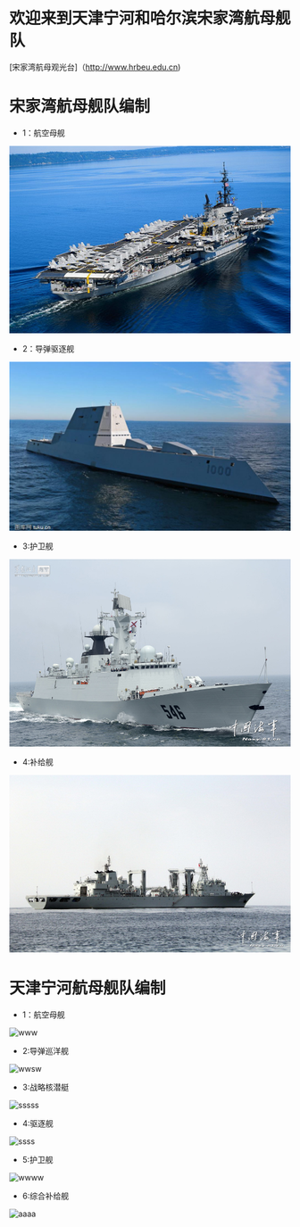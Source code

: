 # 欢迎来到天津宁河和哈尔滨宋家湾航母舰队

[宋家湾航母观光台]（http://www.hrbeu.edu.cn)

# 宋家湾航母舰队编制

* 1：航空母舰

![hangmu](https://github.com/abbqboy/my-brother/blob/master/file01/151169.png?raw=true)

* 2：导弹驱逐舰

![Alt text](https://github.com/abbqboy/my-brother/blob/master/file01/m2017050223494391.jpg?raw=true)

* 3:护卫舰

![huweijian](https://github.com/abbqboy/my-brother/blob/master/file01/333.jpg?raw=true)

* 4:补给舰

![buji](https://github.com/abbqboy/my-brother/blob/master/file01/444.jpg?raw=true)

# 天津宁河航母舰队编制

* 1：航空母舰

![www](https://timgsa.baidu.com/timg?image&quality=80&size=b9999_10000&sec=1507105255729&di=03e5297a0485e8d1399c1d71d8a20693&imgtype=0&src=http%3A%2F%2Fi2.cqnews.net%2Fcbg%2Fattachement%2Fjpg%2Fsite1%2F20131012%2F180373c147e713c3138308.jpg)

* 2:导弹巡洋舰

![wwsw](https://timgsa.baidu.com/timg?image&quality=80&size=b9999_10000&sec=1507105524911&di=d08f1b314c681bca064fb6b6a7f71973&imgtype=0&src=http%3A%2F%2Fphotocdn.sohu.com%2F20130830%2FImg385455845.jpg)

* 3:战略核潜艇

![sssss](https://timgsa.baidu.com/timg?image&quality=80&size=b9999_10000&sec=1507700383&di=fe799faaf62ae08bc9222ab26140a2fa&imgtype=jpg&er=1&src=http%3A%2F%2Fwww.shipol.com.cn%2Fimages%2Fcontent%2F2010%2F20100729133006853201.jpg)

* 4:驱逐舰

![ssss](https://ss0.bdstatic.com/70cFvHSh_Q1YnxGkpoWK1HF6hhy/it/u=3967766458,2294654508&fm=27&gp=0.jpg)

* 5:护卫舰

![wwww](https://timgsa.baidu.com/timg?image&quality=80&size=b9999_10000&sec=1507700516&di=bea7e0a06c5cc301b3c9b4628053ea3a&imgtype=jpg&er=1&src=http%3A%2F%2Fs10.sinaimg.cn%2Fmiddle%2F7b7889b7ha0b7d93b93d9%26amp%3B690)

* 6:综合补给舰

![aaaa](https://timgsa.baidu.com/timg?image&quality=80&size=b9999_10000&sec=1507105836803&di=5c372462edbe1f317c71b504b948d782&imgtype=0&src=http%3A%2F%2Fpic.92to.com%2F360%2F201511%2F01%2F12320994_201305161309570799.jpg)


